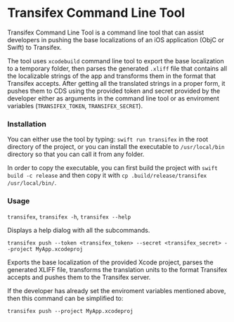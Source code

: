 # Transifex Command Line Tool

Transifex Command Line Tool is a command line tool that can assist  developers in 
pushing the base localizations of an iOS application (ObjC or Swift) to Transifex.

The tool uses `xcodebuild` command line tool to export the base localization to a
temporary folder, then parses the generated `.xliff` file that contains all the localizable
strings of the app and transforms them in the format that Transifex accepts. After getting
all the translated strings in a proper form, it pushes them to CDS using the provided
token and secret provided by the developer either as arguments in the command line tool 
or as enviroment variables (`TRANSIFEX_TOKEN`, `TRANSIFEX_SECRET`).

### Installation

You can either use the tool by typing: `swift run transifex` in the root directory of the 
project, or you can install the executable to `/usr/local/bin` directory so that you can
call it from any folder.

In order to copy the executable, you can first build the project with 
`swift build -c release` and then copy it with
`cp .build/release/transifex /usr/local/bin/`. 

### Usage

`transifex`, `transifex -h`, `transifex --help`

Displays a help dialog with all the subcommands.

`transifex push --token <transifex_token> --secret <transifex_secret> --project MyApp.xcodeproj`

Exports the base localization of the provided Xcode project, parses the generated XLIFF
file, transforms the translation units to the format Transifex accepts and pushes them to
the Transifex server.

If the developer has already set the enviroment variables mentioned above, then this
command can be simplified to:

`transifex push --project MyApp.xcodeproj`
